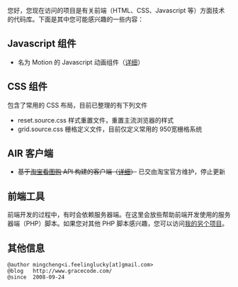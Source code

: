 您好，您现在访问的项目是有关前端（HTML、CSS、Javascript 等）方面技术的代码库。下面是其中您可能感兴趣的一些内容：

## Javascript 组件 ##

  * 名为 Motion 的 Javascript 动画组件（[详细](http://www.gracecode.com/motion/)）

## CSS 组件 ##

包含了常用的 CSS 布局，目前已整理的有下列文件

  * reset.source.css  样式重置文件，重置主流浏览器的样式
  * grid.source.css   栅格定义文件，目前仅定义常用的 950宽栅格系统

## AIR 客户端 ##
  * ~~基于[淘宝看图购](http://go.taobao.com) API 构建的客户端（[详细](http://lab.gracecode.com/imgo/)）~~ 已交由淘宝官方维护，停止更新

## 前端工具 ##

前端开发的过程中，有时会依赖服务器端。在这里会放些帮助前端开发使用的服务器端（PHP）脚本。如果您对其他 PHP 脚本感兴趣，您可以访问[我的另个项目](http://code.google.com/p/gracecode/)。

## 其他信息 ##

```
@author mingcheng<i.feelinglucky[at]gmail.com>
@blog   http://www.gracecode.com/
@since  2008-09-24
```